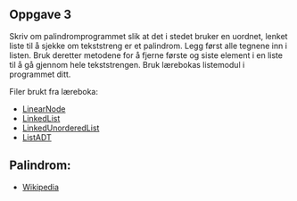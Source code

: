 ## Oppgave 3

Skriv om palindromprogrammet slik at det i stedet bruker en uordnet, lenket liste til å sjekke om tekststreng er et palindrom. Legg først alle tegnene inn i listen. Bruk deretter metodene for å fjerne første og siste element i en liste til å gå gjennom hele tekststrengen. Bruk lærebokas listemodul i programmet ditt.

Filer brukt fra læreboka:

- [LinearNode](LinearNode.java)
- [LinkedList](LinkedList.java)
- [LinkedUnorderedList](LinkedUnorderedList.java)
- [ListADT](ListADT.java)

## Palindrom:
- [Wikipedia](http://no.wikipedia.org/wiki/Palindrom)